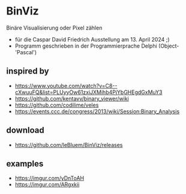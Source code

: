 # BinViz
Binäre Visualisierung oder Pixel zählen
 - für die Caspar David Friedrich Ausstellung am 13. April 2024 ;)
 - Programm geschrieben in der Programmierprache Delphi (Object-'Pascal')

## inspired by 
 - https://www.youtube.com/watch?v=C8--cXwuuFQ&list=PLUyyOw61zxiJXMihb4PjYbGHEgdGxMuY3
 - https://github.com/kentavv/binary_viewer/wiki
 - https://github.com/codilime/veles
 - https://events.ccc.de/congress/2013/wiki/Session:Binary_Analysis

## download
 - https://github.com/leBluem/BinViz/releases

## examples
 - https://imgur.com/yDnToAH
 - https://imgur.com/ARgxkii
